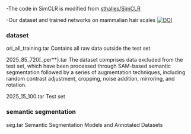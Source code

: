 -The code in SimCLR is modified from [sthalles/SimCLR](https://github.com/sthalles/SimCLR)  

-Our dataset and trained networks on mammalian hair scales  [![DOI](https://zenodo.org/badge/DOI/10.5281/zenodo.16917759.svg)](https://doi.org/10.5281/zenodo.16917759)

### dataset
ori_all_training.tar Contains all raw data outside the test set

2025_85_720[_per**}.tar The dataset comprises data excluded from the test set, which have been processed through SAM-based semantic segmentation followed by a series of augmentation techniques, including random contrast adjustment, cropping, noise addition, mirroring, and rotation.

2025_15_100.tar Test set

### semantic segmentation
seg.tar Semantic Segmentation Models and Annotated Datasets
